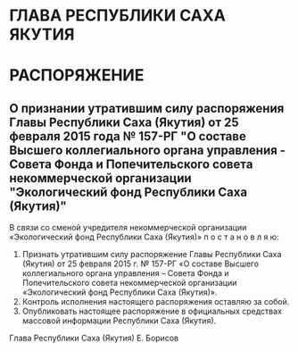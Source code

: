 # ГЛАВА РЕСПУБЛИКИ САХА ЯКУТИЯ
# РАСПОРЯЖЕНИЕ 

## О признании утратившим силу распоряжения Главы Республики Саха (Якутия) от 25 февраля 2015 года № 157-РГ "О составе Высшего коллегиального органа управления - Совета Фонда и Попечительского совета некоммерческой организации "Экологический фонд Республики Саха (Якутия)"


В связи со сменой учредителя некоммерческой организации «Экологический фонд Республики Саха (Якутия)» п о с т а н о в л я ю:
1. Признать утратившим силу распоряжение Главы Республики Саха (Якутия) от 25 февраля 2015 г. № 157-РГ «О составе Высшего коллегиального органа управления – Совета Фонда и Попечительского совета некоммерческой организации «Экологический фонд Республики Саха (Якутия)».
2. Контроль исполнения настоящего распоряжения оставляю за собой.
3. Опубликовать настоящее распоряжение в официальных средствах массовой информации Республики Саха (Якутия).


Глава
Республики Саха (Якутия)    Е. Борисов
